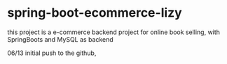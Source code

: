 # spring-boot-ecommerce-lizy
this project is a e-commerce backend project for online book selling, with SpringBoots and MySQL as backend


06/13
initial push to the github, 
